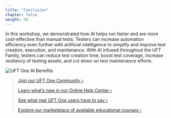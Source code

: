 ```yaml
---
title: "Conclusion"
chapter: false
weight: 50
---
```


In this workshop, we demonstrated how AI helps run faster and are more cost-effective than manual tests. Testers can increase automation efficiency even further with artificial intelligence to simplify and improve test creation, execution, and maintenance. With AI infused throughout the UFT Family, testers can reduce test creation time, boost test coverage, increase resiliency of testing assets, and cut down on test maintenance efforts.

![UFT One AI Benefits](/images/050_conclusion/ai-benefits.PNG)

>[Join our UFT One Community ›](https://community.microfocus.com/adtd/uft)
>
>[Learn what’s new in our Online Help Center ›](https://admhelp.microfocus.com/uft/en/latest/UFT_Help/Content/Resources/_TopNav/_TopNav_Home.htm)
>
>[See what real UFT One users have to say ›](https://www.microfocus.com/en-us/resource-center/case-study?product=UFT%20One)
>
>[Explore our marketplace of available educational courses ›](https://marketplace.microfocus.com/education/category/all?product=UFT-One)
